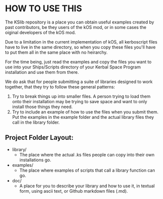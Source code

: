 # HOW TO USE THIS

The KSlib repository is a place you can obtain useful examples
created by past contributors, be they users of the kOS mod,
or in some cases the oiginal developers of the kOS mod.

Due to a limitation in the current implementation of kOS, all
kerboscript files have to live in the same directory, so when
you copy these files you'll have to put them all in the same 
place with no heirarchy.

For the time being, just read the examples and copy the files
you want to use into your Ships/Scripts directory of your
Kerbal Space Program installation and use them from there.

We do ask that for people submitting a suite of libraries
designed to work together, that they try to follow these
general patterns:

  1. Try to break things up into smaller files.  A person trying
     to load them onto their installation may be trying to save
     space and want to only install those things they need.
  2. Try to include an example of how to use the files when you
     submit them.  Put the examples in the example folder and
     the actual library files they call in the library folder.

## Project Folder Layout:

  * library/
    * The place where the actual .ks files people can copy into their
      own installations go.
  * examples/
    * The place where examples of scripts that call a library function
      can go.
  * doc/
    * A place for you to describe your library and how to use it, in
      textual form, using ascii text, or Github markdown files (.md).
